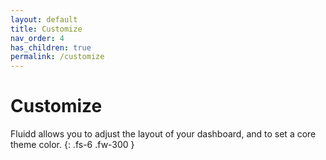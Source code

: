 ```yaml
---
layout: default
title: Customize
nav_order: 4
has_children: true
permalink: /customize
---
```


# Customize

Fluidd allows you to adjust the layout of your dashboard, and to set a core
theme color.
{: .fs-6 .fw-300 }
